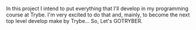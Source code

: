 In this project I intend to put everything that I'll develop in my programming course at Trybe. I'm very excited to do that and, mainly, to become the next top level develop make by Trybe... So, Let's GOTRYBER.